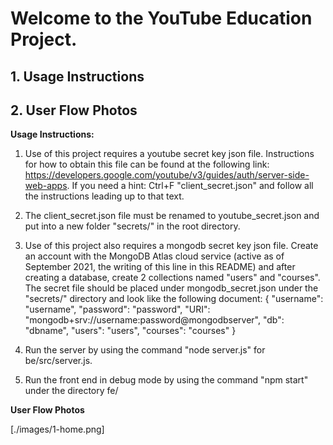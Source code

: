 # Welcome to the YouTube Education Project.
## 1. Usage Instructions
## 2. User Flow Photos

**Usage Instructions:**

1. Use of this project requires a youtube secret key json file. Instructions for how to obtain this file can be found at the following link: https://developers.google.com/youtube/v3/guides/auth/server-side-web-apps. If you need a hint: Ctrl+F "client_secret.json" and follow all the instructions leading up to that text.

2. The client_secret.json file must be renamed to youtube_secret.json and put into a new folder "secrets/" in the root directory.

3. Use of this project also requires a mongodb secret key json file. Create an account with the MongoDB Atlas cloud service (active as of September 2021, the writing of this line in this README) and after creating a database, create 2 collections named "users" and "courses". The secret file should be placed under mongodb_secret.json under the "secrets/" directory and look like the following document:
{
  "username": "username",
  "password": "password",
  "URI": "mongodb+srv://username:password@mongodbserver",
  "db": "dbname",
  "users": "users",
  "courses": "courses"
}

3. Run the server by using the command "node server.js" for be/src/server.js.

4. Run the front end in debug mode by using the command "npm start" under the directory fe/

**User Flow Photos**

[./images/1-home.png]